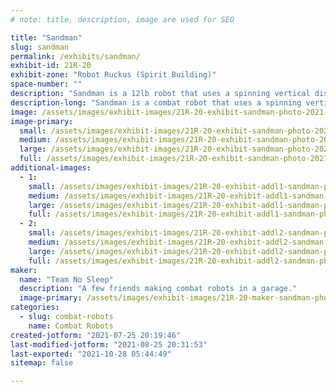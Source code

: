 ```yaml
---
# note: title, description, image are used for SEO

title: "Sandman"
slug: sandman
permalink: /exhibits/sandman/
exhibit-id: 21R-20
exhibit-zone: "Robot Ruckus (Spirit Building)"
space-number: ""
description: "Sandman is a 12lb robot that uses a spinning vertical disk to tear through the opponent&#039;s armor."
description-long: "Sandman is a combat robot that uses a spinning vertical disk to tear through the opponent&#039;s armor. It has both a 12lb and a 15lb configuration. The only significant difference between the two is the disk&#039;s weight, making it easy to swap between the two weight classes. Sandman also has a unique drivetrain. It uses brushless motors and has a 3D printed gearbox integrated inside the wheel to save on space, weight, and cost."
image: /assets/images/exhibit-images/21R-20-exhibit-sandman-photo-2021-07-25-20-04-49-large.jpg
image-primary: 
  small: /assets/images/exhibit-images/21R-20-exhibit-sandman-photo-2021-07-25-20-04-49-small.jpg
  medium: /assets/images/exhibit-images/21R-20-exhibit-sandman-photo-2021-07-25-20-04-49-medium.jpg
  large: /assets/images/exhibit-images/21R-20-exhibit-sandman-photo-2021-07-25-20-04-49-large.jpg
  full: /assets/images/exhibit-images/21R-20-exhibit-sandman-photo-2021-07-25-20-04-49-full.jpg
additional-images: 
  - 1:
    small: /assets/images/exhibit-images/21R-20-exhibit-addl1-sandman-photo-2021-07-25-20-08-07-small.jpg
    medium: /assets/images/exhibit-images/21R-20-exhibit-addl1-sandman-photo-2021-07-25-20-08-07-medium.jpg
    large: /assets/images/exhibit-images/21R-20-exhibit-addl1-sandman-photo-2021-07-25-20-08-07-large.jpg
    full: /assets/images/exhibit-images/21R-20-exhibit-addl1-sandman-photo-2021-07-25-20-08-07-full.jpg
  - 2:
    small: /assets/images/exhibit-images/21R-20-exhibit-addl2-sandman-photo-2021-07-25-20-09-35-small.jpg
    medium: /assets/images/exhibit-images/21R-20-exhibit-addl2-sandman-photo-2021-07-25-20-09-35-medium.jpg
    large: /assets/images/exhibit-images/21R-20-exhibit-addl2-sandman-photo-2021-07-25-20-09-35-large.jpg
    full: /assets/images/exhibit-images/21R-20-exhibit-addl2-sandman-photo-2021-07-25-20-09-35-full.jpg
maker: 
  name: "Team No Sleep"
  description: "A few friends making combat robots in a garage."
  image-primary: /assets/images/exhibit-images/21R-20-maker-sandman-photo-2021-07-25-20-02-39-medium.jpg
categories: 
  - slug: combat-robots
    name: Combat Robots
created-jotform: "2021-07-25 20:19:46"
last-modified-jotform: "2021-08-25 20:31:53"
last-exported: "2021-10-28 05:44:49"
sitemap: false

---
```

